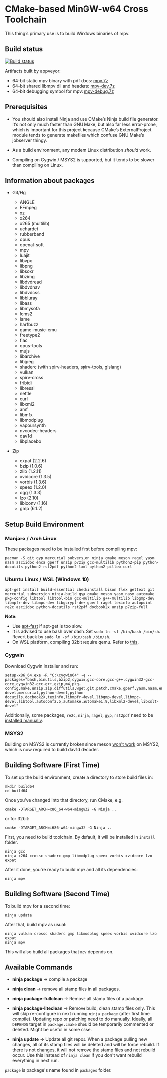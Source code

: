 # CMake-based MinGW-w64 Cross Toolchain

This thing’s primary use is to build Windows binaries of mpv.

## Build status

[![Build status](https://ci.appveyor.com/api/projects/status/36cotsp4p1klgvay?svg=true)](https://ci.appveyor.com/project/myfreeer/mpv-build-lite)

Artifacts built by appveyor:
* 64-bit static mpv binary with pdf docs: [mpv.7z](https://ci.appveyor.com/api/projects/myfreeer/mpv-build-lite/artifacts/mpv.7z?branch=master)
* 64-bit shared libmpv dll and headers: [mpv-dev.7z](https://ci.appveyor.com/api/projects/myfreeer/mpv-build-lite/artifacts/mpv-dev.7z?branch=master)
* 64-bit debugging symbol for mpv: [mpv-debug.7z](https://ci.appveyor.com/api/projects/myfreeer/mpv-build-lite/artifacts/mpv-debug.7z?branch=master)

## Prerequisites

 -  You should also install Ninja and use CMake’s Ninja build file generator.
    It’s not only much faster than GNU Make, but also far less error-prone,
    which is important for this project because CMake’s ExternalProject module
    tends to generate makefiles which confuse GNU Make’s jobserver thingy.

 -  As a build environment, any modern Linux distribution *should* work.

-   Compiling on Cygwin / MSYS2 is supported, but it tends to be slower
    than compiling on Linux.


## Information about packages

- Git/Hg
    - ANGLE
    - FFmpeg
    - xz
    - x264
    - x265 (multilib)
    - uchardet
    - rubberband
    - opus
    - openal-soft
    - mpv
    - luajit
    - libvpx
    - libpng
    - libsoxr
    - libzimg
    - libdvdread
    - libdvdnav
    - libdvdcss
    - libbluray
    - libass
    - libmysofa
    - lcms2
    - lame
    - harfbuzz
    - game-music-emu
    - freetype2
    - flac
    - opus-tools
    - mujs
    - libarchive
    - libjpeg
    - shaderc (with spirv-headers, spirv-tools, glslang)
    - vulkan
    - spirv-cross
    - fribidi
    - libressl
    - nettle
    - curl
    - libxml2
    - amf
    - libmfx
    - libmodplug
    - vapoursynth
    - nvcodec-headers
    - dav1d
    - libplacebo

- Zip
    - expat (2.2.6)
    - bzip (1.0.6)
    - zlib (1.2.11)
    - xvidcore (1.3.5)
    - vorbis (1.3.6)
    - speex (1.2.0)
    - ogg (1.3.3)
    - lzo (2.10)
    - libiconv (1.16)
    - gmp (6.1.2)


## Setup Build Environment
### Manjaro / Arch Linux

These packages need to be installed first before compiling mpv:

    pacman -S git gyp mercurial subversion ninja cmake meson ragel yasm nasm asciidoc enca gperf unzip p7zip gcc-multilib python2-pip python-docutils python2-rst2pdf python2-lxml python2-pillow curl

### Ubuntu Linux / WSL (Windows 10)

    apt-get install build-essential checkinstall bison flex gettext git mercurial subversion ninja-build gyp cmake meson yasm nasm automake pkg-config libtool libtool-bin gcc-multilib g++-multilib libgmp-dev libmpfr-dev libmpc-dev libgcrypt-dev gperf ragel texinfo autopoint re2c asciidoc python-docutils rst2pdf docbook2x unzip p7zip-full

**Note:**

* Use [apt-fast](https://github.com/ilikenwf/apt-fast) if apt-get is too slow.
* It is advised to use bash over dash. Set `sudo ln -sf /bin/bash /bin/sh`. Revert back by `sudo ln -sf /bin/dash /bin/sh`.
* On WSL platform, compiling 32bit require qemu. Refer to [this](https://github.com/Microsoft/WSL/issues/2468#issuecomment-374904520).

### Cygwin

Download Cygwin installer and run:

    setup-x86_64.exe -R "C:\cygwin64" -q --packages="bash,binutils,bzip2,cygwin,gcc-core,gcc-g++,cygwin32-gcc-core,cygwin32-gcc-g++,gzip,m4,pkg-config,make,unzip,zip,diffutils,wget,git,patch,cmake,gperf,yasm,nasm,enca,asciidoc,bison,flex,gettext-devel,mercurial,python-devel,python-docutils,docbook2X,texinfo,libmpfr-devel,libgmp-devel,libmpc-devel,libtool,autoconf2.5,automake,automake1.9,libxml2-devel,libxslt-devel"

Additionally, some packages, `re2c`, `ninja`, `ragel`, `gyp`, `rst2pdf` need to be [installed manually](https://gist.github.com/shinchiro/705b0afcc7b6c0accffba1bedb067abf).

### MSYS2

Building on MSYS2 is currently broken since meson [won't work](https://github.com/mesonbuild/meson/blob/46f3b8f75354af8e87ee267a94e7ae4602789e53/docs/markdown/Getting-meson.md#msys2-python3-quirks) on MSYS2, which is now required to build dav1d decoder.

## Building Software (First Time)

To set up the build environment, create a directory to store build files in:

    mkdir build64
    cd build64

Once you’ve changed into that directory, run CMake, e.g.

    cmake -DTARGET_ARCH=x86_64-w64-mingw32 -G Ninja ..

or for 32bit:

    cmake -DTARGET_ARCH=i686-w64-mingw32 -G Ninja ..

First, you need to build toolchain. By default, it will be installed in `install` folder.

    ninja gcc
    ninja x264 crossc shaderc gmp libmodplug speex vorbis xvidcore lzo expat

After it done, you're ready to build mpv and all its dependencies:

    ninja mpv

## Building Software (Second Time)

To build mpv for a second time:

    ninja update

After that, build mpv as usual:

    ninja vulkan crossc shaderc gmp libmodplug speex vorbis xvidcore lzo expat
    ninja mpv

This will also build all packages that `mpv` depends on.

## Available Commands

* **ninja package** -> compile a package

* **ninja clean** -> remove all stamp files in all packages.

* **ninja package-fullclean** -> Remove all stamp files of a package.

* **ninja package-liteclean** -> Remove build, clean stamp files only. This will skip re-configure in next running `ninja package` (after first time compile). Updating repo or patching need to do manually. Ideally, all `DEPENDS` target in `package.cmake` should be temporarily commented or deleted. Might be useful in some case.

* **ninja update** -> Update all git repos. When a package pulling new changes, all of its stamp files will be deleted and will be force rebuild. If there is not changes, it will not remove the stamp files and not rebuild occur. Use this instead of `ninja clean` if you don't want rebuild everything in next run.

`package` is package's name found in `packages` folder.
